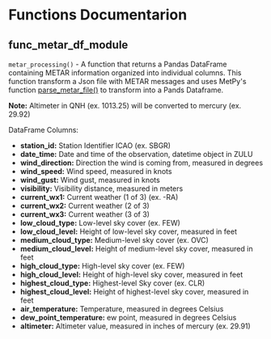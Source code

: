 Functions Documentarion
=======================

func_metar_df_module
--------------------
`metar_processing()` - A function that returns a Pandas DataFrame containing METAR information organized into individual columns. This function transform a Json file with METAR messages and uses MetPy's function [parse_metar_file()](https://unidata.github.io/MetPy/latest/api/generated/metpy.io.parse_metar_file.html) to transform into a Pands Dataframe.

**Note:** Altimeter in QNH (ex. 1013.25) will be converted to mercury (ex. 29.92)

DataFrame Columns:
- **station_id:** Station Identifier ICAO (ex. SBGR)
- **date_time:** Date and time of the observation, datetime object in ZULU
- **wind_direction:** Direction the wind is coming from, measured in degrees
- **wind_speed:** Wind speed, measured in knots
- **wind_gust:** Wind gust, measured in knots
- **visibility:** Visibility distance, measured in meters
- **current_wx1:** Current weather (1 of 3) (ex. -RA)
- **current_wx2:** Current weather (2 of 3)
- **current_wx3:** Current weather (3 of 3)
- **low_cloud_type:** Low-level sky cover (ex. FEW)
- **low_cloud_level:** Height of low-level sky cover, measured in feet
- **medium_cloud_type:** Medium-level sky cover (ex. OVC)
- **medium_cloud_level:** Height of medium-level sky cover, measured in feet
- **high_cloud_type:** High-level sky cover (ex. FEW)
- **high_cloud_level:** Height of high-level sky cover, measured in feet
- **highest_cloud_type:** Highest-level Sky cover (ex. CLR)
- **highest_cloud_level:** Height of highest-level sky cover, measured in feet
- **air_temperature:** Temperature, measured in degrees Celsius
- **dew_point_temperature:** ew point, measured in degrees Celsius
- **altimeter:** Altimeter value, measured in inches of mercury (ex. 29.91)